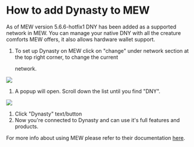 # How to add Dynasty to MEW

As of MEW version 5.6.6-hotfix1 DNY has been added as a supported network in MEW. You can manage your native DNY with all the creature comforts MEW offers, it also allows hardware wallet support.

1. To set up Dynasty on MEW click on "change" under network section at the top right corner, to change the current 

   network.

![](https://github.com/fuseio/docs/tree/ad5158afdcedc7ce1ca0e544a34919e024a0ed03/.gitbook/assets/MEW_1.png)

1. A popup will open. Scroll down the list until you find "DNY".

![](https://github.com/fuseio/docs/tree/ad5158afdcedc7ce1ca0e544a34919e024a0ed03/.gitbook/assets/MEW_2.png)

1. Click "Dynasty" text/button
2. Now you're connected to Dynasty and can use it's full features and products.

For more info about using MEW please refer to their documentation [here](https://kb.myetherwallet.com/).

